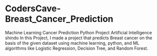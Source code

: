 # CodersCave-Breast_Cancer_Prediction
Machine Learning Cancer Prediction Python Project Artificial Intelligence shindo
In this Project, I made a project that predicts Breast cancer on the basis of the given dataset using machine learning, python, and ML algorithms like Logistic Regression,
Decision Tree, and Random Forest.
